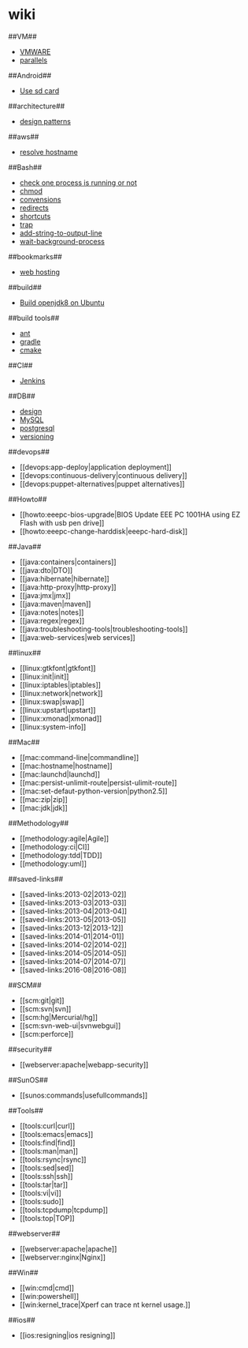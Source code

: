# wiki

##VM##
* [VMWARE](vm/VMWARE.md)
* [parallels](vm/parallels.md)

##Android##
* [Use sd card](android/use-sd-card.md)

##architecture##
  * [design patterns](architecture/design-patterns.md)

##aws##
  * [resolve hostname](aws/resolve-hostname.md)

##Bash##
  * [check one process is running or not](bash/check-one-process-is-running-or-not.md)
  * [chmod](bash/chmod.md)
  * [convensions](bash/convensions.md)
  * [redirects](bash/redirects.md)
  * [shortcuts](bash/shortcuts.md)
  * [trap](bash/trap.md)
  * [add-string-to-output-line](bash/add-string-to-output-line.md)
  * [wait-background-process](bash/wait-backgroud-process.md)

##bookmarks##
  * [web hosting](bookmarks/web-hosting.md)

##build##
  * [Build openjdk8 on Ubuntu](build/build-openjdk8-on-ubuntu.md)

##build tools##
  * [ant](build-tools/ant.md)
  * [gradle](build-tools/gradle.md)
  * [cmake](build-tools/cmake.md)

##CI##
  * [Jenkins](ci/jenkins.md)

##DB##
  * [design](db/design.md)
  * [MySQL](db/mysql.md)
  * [postgresql](db/postgresql.md)
  * [versioning](db/)

##devops##
  * [[devops:app-deploy|application deployment]]
  * [[devops:continuous-delivery|continuous delivery]]
  * [[devops:puppet-alternatives|puppet alternatives]]

##Howto##
  * [[howto:eeepc-bios-upgrade|BIOS Update EEE PC 1001HA using EZ Flash with usb pen drive]]
  * [[howto:eeepc-change-harddisk|eeepc-hard-disk]]

##Java##
  * [[java:containers|containers]]
  * [[java:dto|DTO]]
  * [[java:hibernate|hibernate]]
  * [[java:http-proxy|http-proxy]]
  * [[java:jmx|jmx]]
  * [[java:maven|maven]]
  * [[java:notes|notes]]
  * [[java:regex|regex]]
  * [[java:troubleshooting-tools|troubleshooting-tools]]
  * [[java:web-services|web services]]

##linux##
  * [[linux:gtkfont|gtkfont]]
  * [[linux:init|init]]
  * [[linux:iptables|iptables]]
  * [[linux:network|network]]
  * [[linux:swap|swap]]
  * [[linux:upstart|upstart]]
  * [[linux:xmonad|xmonad]]
  * [[linux:system-info]]

##Mac##
  * [[mac:command-line|commandline]]
  * [[mac:hostname|hostname]]
  * [[mac:launchd|launchd]]
  * [[mac:persist-unlimit-route|persist-ulimit-route]]
  * [[mac:set-defaut-python-version|python2.5]]
  * [[mac:zip|zip]]
  * [[mac:jdk|jdk]]

##Methodology##
  * [[methodology:agile|Agile]]
  * [[methodology:ci|CI]]
  * [[methodology:tdd|TDD]]
  * [[methodology:uml]]

##saved-links##
  * [[saved-links:2013-02|2013-02]]
  * [[saved-links:2013-03|2013-03]]
  * [[saved-links:2013-04|2013-04]]
  * [[saved-links:2013-05|2013-05]]
  * [[saved-links:2013-12|2013-12]]
  * [[saved-links:2014-01|2014-01]]
  * [[saved-links:2014-02|2014-02]]
  * [[saved-links:2014-05|2014-05]]
  * [[saved-links:2014-07|2014-07]]
  * [[saved-links:2016-08|2016-08]]

##SCM##
  * [[scm:git|git]]
  * [[scm:svn|svn]]
  * [[scm:hg|Mercurial/hg]]
  * [[scm:svn-web-ui|svnwebgui]]
  * [[scm:perforce]]

##security##
  * [[webserver:apache|webapp-security]]

##SunOS##
  * [[sunos:commands|usefullcommands]]

##Tools##
  * [[tools:curl|curl]]
  * [[tools:emacs|emacs]]
  * [[tools:find|find]]
  * [[tools:man|man]]
  * [[tools:rsync|rsync]]
  * [[tools:sed|sed]]
  * [[tools:ssh|ssh]]
  * [[tools:tar|tar]]
  * [[tools:vi|vi]]
  * [[tools:sudo]]
  * [[tools:tcpdump|tcpdump]]
  * [[tools:top|TOP]]

##webserver##
  * [[webserver:apache|apache]]
  * [[webserver:nginx|Nginx]]

##Win##
  * [[win:cmd|cmd]]
  * [[win:powershell]]
  * [[win:kernel_trace|Xperf can trace nt kernel usage.]]

##ios##
  * [[ios:resigning|ios resigning]]
